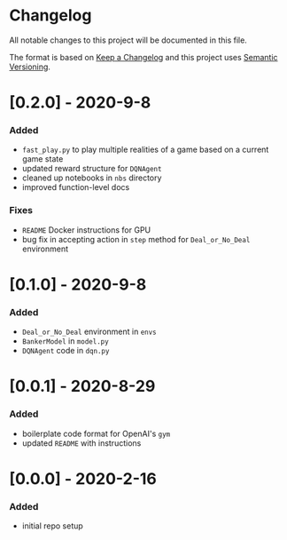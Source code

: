 # Changelog
All notable changes to this project will be documented in this file.

The format is based on [Keep a Changelog](http://keepachangelog.com/en/1.0.0/) and this project uses [Semantic Versioning](http://semver.org/).

# [0.2.0] - 2020-9-8
### Added
 - `fast_play.py` to play multiple realities of a game based on a current game state
 - updated reward structure for `DQNAgent`
 - cleaned up notebooks in `nbs` directory
 - improved function-level docs
### Fixes
 - `README` Docker instructions for GPU
 - bug fix in accepting action in `step` method for `Deal_or_No_Deal` environment

# [0.1.0] - 2020-9-8
### Added
 - `Deal_or_No_Deal` environment in `envs`
 - `BankerModel` in `model.py`
 - `DQNAgent` code in `dqn.py`

# [0.0.1] - 2020-8-29
### Added
 - boilerplate code format for OpenAI's `gym`
 - updated `README` with instructions

# [0.0.0] - 2020-2-16
### Added
 - initial repo setup
